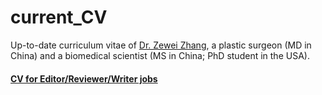 # current_CV
Up-to-date curriculum vitae of [Dr. Zewei Zhang](https://www.linkedin.com/in/zewei-zhang-8a2822222/), a plastic surgeon (MD in China) and a biomedical scientist (MS in China; PhD student in the USA). 

#### [CV for Editor/Reviewer/Writer jobs](https://github.com/matrixChimera/current_CV/blob/25f45b2382a5e02dccfa5d217c380c36d8b89059/for%20Editor_Reviewer_Writer%20jobs/CV-Zewei%20Zhang-USA-2023.pdf)
